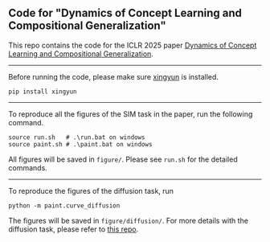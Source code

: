 ## Code for "Dynamics of Concept Learning and Compositional Generalization"

This repo contains the code for the ICLR 2025 paper [Dynamics of Concept Learning and Compositional Generalization](https://arxiv.org/abs/2410.08309).

------
Before running the code, please make sure [xingyun](https://github.com/FFTYYY/XingYun) is installed.
```
pip install xingyun
```
------
To reproduce all the figures of the SIM task in the paper, run the following command. 
```
source run.sh   # .\run.bat on windows
source paint.sh # .\paint.bat on windows
```
All figures will be saved in `figure/`.
Please see `run.sh` for the detailed commands.

------
To reproduce the figures of the diffusion task, run 
```
python -m paint.curve_diffusion
```
The figures will be saved in `figure/diffusion/`.
For more details with the diffusion task, please refer to [this repo](https://github.com/cfpark00/concept-learning).

